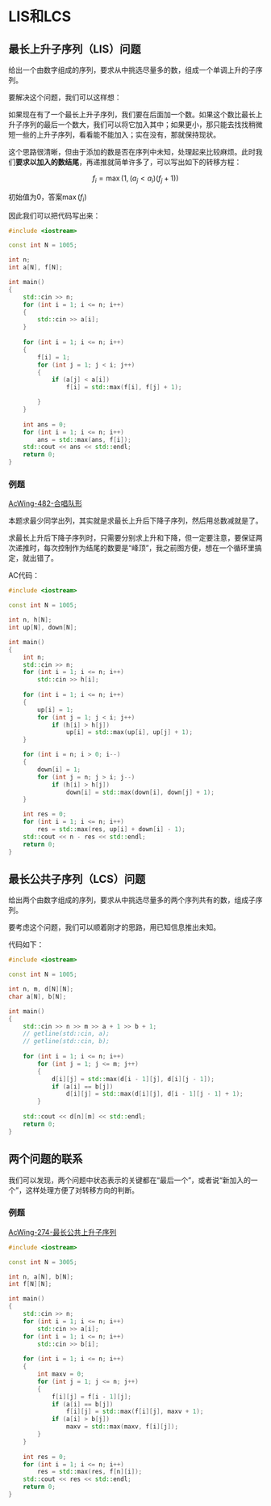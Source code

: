 # LIS和LCS


## 最长上升子序列（LIS）问题

给出一个由数字组成的序列，要求从中挑选尽量多的数，组成一个单调上升的子序列。

要解决这个问题，我们可以这样想：

如果现在有了一个最长上升子序列，我们要在后面加一个数。如果这个数比最长上升子序列的最后一个数大，我们可以将它加入其中；如果更小，那只能去找找稍微短一些的上升子序列，看看能不能加入；实在没有，那就保持现状。

这个思路很清晰，但由于添加的数是否在序列中未知，处理起来比较麻烦。此时我们**要求以加入的数结尾**，再递推就简单许多了，可以写出如下的转移方程：

$$
f_i = \max(1, (a_j < a_i)(f_j + 1))
$$

初始值为$0$，答案$\max(f_i)$

因此我们可以把代码写出来：

```cpp
#include <iostream>

const int N = 1005;

int n;
int a[N], f[N];

int main()
{
	std::cin >> n;
	for (int i = 1; i <= n; i++)
	{
		std::cin >> a[i];
	}
	
	for (int i = 1; i <= n; i++)
	{
		f[i] = 1;
		for (int j = 1; j < i; j++)
		{
			if (a[j] < a[i])
				f[i] = std::max(f[i], f[j] + 1);

		}
	}
	
	int ans = 0;
	for (int i = 1; i <= n; i++)
		ans = std::max(ans, f[i]);
	std::cout << ans << std::endl;
	return 0;
}
```

### 例题

[AcWing-482-合唱队形](https://www.acwing.com/problem/content/484/)

本题求最少同学出列，其实就是求最长上升后下降子序列，然后用总数减就是了。

求最长上升后下降子序列时，只需要分别求上升和下降，但一定要注意，要保证两次递推时，每次控制作为结尾的数要是“峰顶”，我之前图方便，想在一个循环里搞定，就出错了。

AC代码：

```cpp
#include <iostream>

const int N = 1005;

int n, h[N];
int up[N], down[N];

int main()
{
    int n;
    std::cin >> n;
    for (int i = 1; i <= n; i++)
        std::cin >> h[i];
    
    for (int i = 1; i <= n; i++)
    {
        up[i] = 1;
        for (int j = 1; j < i; j++)
            if (h[i] > h[j])
                up[i] = std::max(up[i], up[j] + 1);
    }

    for (int i = n; i > 0; i--)
    {
        down[i] = 1;
        for (int j = n; j > i; j--)
            if (h[i] > h[j])
                down[i] = std::max(down[i], down[j] + 1);
    }

    int res = 0;
    for (int i = 1; i <= n; i++)
        res = std::max(res, up[i] + down[i] - 1);
    std::cout << n - res << std::endl;
    return 0;
}
```

## 最长公共子序列（LCS）问题

给出两个由数字组成的序列，要求从中挑选尽量多的两个序列共有的数，组成子序列。

要考虑这个问题，我们可以顺着刚才的思路，用已知信息推出未知。

代码如下：

```cpp
#include <iostream>

const int N = 1005;

int n, m, d[N][N];
char a[N], b[N];

int main()
{
	std::cin >> n >> m >> a + 1 >> b + 1;
	// getline(std::cin, a);
	// getline(std::cin, b);
	
	for (int i = 1; i <= n; i++)
		for (int j = 1; j <= m; j++)
		{
			d[i][j] = std::max(d[i - 1][j], d[i][j - 1]);
			if (a[i] == b[j])
				d[i][j] = std::max(d[i][j], d[i - 1][j - 1] + 1);
		}
	
	std::cout << d[n][m] << std::endl;
	return 0;
}
```

## 两个问题的联系

我们可以发现，两个问题中状态表示的关键都在“最后一个”，或者说“新加入的一个”，这样处理方便了对转移方向的判断。

### 例题

[AcWing-274-最长公共上升子序列](https://www.acwing.com/problem/content/274/)

```cpp
#include <iostream>

const int N = 3005;

int n, a[N], b[N];
int f[N][N];

int main()
{
    std::cin >> n;
    for (int i = 1; i <= n; i++)
        std::cin >> a[i];
    for (int i = 1; i <= n; i++)
        std::cin >> b[i];
    
    for (int i = 1; i <= n; i++)
    {
        int maxv = 0;
        for (int j = 1; j <= n; j++)
        {
            f[i][j] = f[i - 1][j];
            if (a[i] == b[j])
                f[i][j] = std::max(f[i][j], maxv + 1);
            if (a[i] > b[j])
                maxv = std::max(maxv, f[i][j]);
        }
    }
    
    int res = 0;
    for (int i = 1; i <= n; i++)
        res = std::max(res, f[n][i]);
    std::cout << res << std::endl;
    return 0;
}
```
